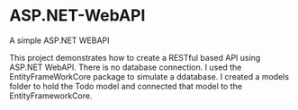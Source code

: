 # ASP.NET-WebAPI
A simple ASP.NET WEBAPI

This project demonstrates how to create a RESTful based API using ASP.NET WebAPI. 
There is no database connection. I used the EntityFrameWorkCore package to simulate a ddatabase.
I created a models folder to hold the Todo model and connected that model to the EntityFrameworkCore.

      
